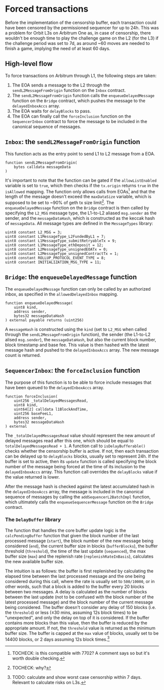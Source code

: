# Forced transactions

Before the implementation of the censorship buffer, each transaction could have been censored by the permissioned sequencer for up to 24h. This was a problem for Orbit L3s on Arbitrum One as, in case of censorship, there wouldn't be enough time to play the challenge game on the L2 (for the L3) if the challenge period was set to 7d, as around ~60 moves are needed to finish a game, implying the need of at least 60 days.

## High-level flow
To force transactions on Arbitrum through L1, the following steps are taken:
1. The EOA sends a message to the L2 through the `sendL2MessageFromOrigin` function on the `Inbox` contract.
2. The `sendL2MessageFromOrigin` function calls the `enqueueDelayedMessage` function on the `Bridge` contract, which pushes the message to the `delayedInboxAccs` array.
3. The EOA waits for `delayBlocks` to pass.
4. The EOA can finally call the `forceInclusion` function on the `SequencerInbox` contract to force the message to be included in the canonical sequence of messages.

## `Inbox`: the `sendL2MessageFromOrigin` function
This function acts as the entry point to send L1 to L2 message from a EOA.

```solidity
function sendL2MessageFromOrigin(
    bytes calldata messageData
)
```

It's important to note that the function can be gated if the `allowListEnabled` variable is set to `true`, which then checks if the `tx.origin` returns `true` in the `isAllowed` mapping. The function only allows calls from EOAs[^1] and that the length of the message doesn't exceed the `maxDataSize` variable, which is supposed to be set to ~90% of geth tx size limit[^2]. The `enqueueDelayedMessage` function on the `Bridge` contract is then called by specifying the `L2_MSG` message type, the L1-to-L2 aliased `msg.sender` as the sender, and the `messageDataHash`, which is constructed as the keccak hash of `messageData`. All message types are defined in the `MessageTypes` library:

```solidity
uint8 constant L2_MSG = 3;
uint8 constant L1MessageType_L2FundedByL1 = 7;
uint8 constant L1MessageType_submitRetryableTx = 9;
uint8 constant L1MessageType_ethDeposit = 12;
uint8 constant L2MessageType_unsignedEOATx = 0;
uint8 constant L2MessageType_unsignedContractTx = 1;
uint8 constant ROLLUP_PROTOCOL_EVENT_TYPE = 8;
uint8 constant INITIALIZATION_MSG_TYPE = 11;
```

## `Bridge`: the `enqueueDelayedMessage` function
The `enqueueDelayedMessage` function can only be called by an authorized inbox, as specified in the `allowedDelayedInbox` mapping. 

```solidity
function enqueueDelayedMessage(
    uint8 kind,
    address sender,
    bytes32 messageDataHash
) external payable returns (uint256)
```

A `messageHash` is constructed using the `kind` (set to `L2_MSG` when called through the `sendL2MessageFromOrigin` function), the sender (the L1-to-L2 alised `msg.sender`), the `messageDataHash`, but also the current block number, block timestamp and base fee. This value is then hashed with the latest message hash and pushed to the `delayedInboxAccs` array. The new message count is returned.

## `SequencerInbox`: the `forceInclusion` function
The purpose of this function is to be able to force include messages that have been queued to the `delayedInboxAccs` array.

```solidity
function forceInclusion(
    uint256 _totalDelayedMessagesRead,
    uint8 kind,
    uint64[2] calldata l1BlockAndTime,
    uint256 baseFeeL1,
    address sender,
    bytes32 messageDataHash
) external
```

The `_totalDelayedMessagesRead` value should represent the new amount of delayed messages read after this one, which should be equal to `totalDelayedMessagesRead + 1`. A function call to `isDelayBufferable()` checks whether the censorship buffer is active. If not, then each transaction can be delayed up to `delayBlocks` blocks, usually set to represent 24h. If the buffer is set to active, then its `update` function is called specifying the block number of the message being forced at the time of its inclusion to the `delayedInboxAccs` array. This function call overrides the `delayBlocks` value if the value returned is lower.

After the message hash is checked against the latest accumulated hash in the `delayedInboxAccs` array, the message is included in the canonical sequence of messages by calling the `addSequencerL2BatchImpl` function, which ultimately calls the `enqueueSequencerMessage` function on the `Bridge` contract.



### The `DelayBuffer` library
 The function that handles the core buffer update logic is the `calcPendingBuffer` function that given the block number of the last processed message (`start`), the block number of the new message being considered (`end`), the current buffer size in blocks (`bufferBlocks`), the buffer threshold (`threshold`), the  time of the last update (`sequenced`), the max buffer size (`max`) and the replenish rate (`replenishRateInBasis`), calculates the new available buffer size.

The intuition is as follows: the buffer is first replenished by calculating the elapsed time between the last processed message and the one being considered during this call, where the rate is usually set to `500/10000`, or in other words, such that a block is added to the buffer every 20 blocks between two messages. A delay is calculated as the number of blocks between the last update (not to be confused with the block number of the latest processed message) and the block number of the current message being considered. The buffer doesn't consider any delay of 150 blocks (i.e. the `threshold`) or less (≤30 mins, assuming 12s block times) to be "unexpected", and only the delay on top of it is considered. If the buffer contains more blocks than this value, then the buffer is reduced by the appropriate amount. If not, the `threshold` value is returned as the minimum buffer size. The buffer is capped at the `max` value of blocks, usually set to be 14400 blocks, or 2 days assuming 12s block times.[^3]

[^1]: TOCHECK: is this compatible with 7702? A comment says so but it's worth double checking.
[^2]: TOCHECK: why?
[^3]: TODO: calculate and show worst case censorship within 7 days. Relevant to calculate risks on L3s.
